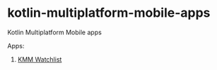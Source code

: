 # kotlin-multiplatform-mobile-apps
Kotlin Multiplatform Mobile apps

Apps:
1. [KMM Watchlist](KmmWatchlist)
